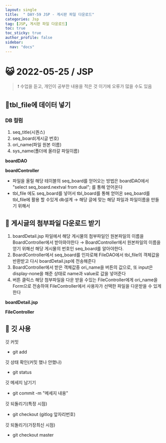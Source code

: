 ```yaml
---
layout: single
title:  " DAY-59 JSP - 게시판 파일 다운로드"
categories: Jsp
tag: [JSP, 게시판 파일 다운로드]
toc: true
toc_sticky: true
author_profile: false
sidebar:
  nav: "docs"
---
```




# 😺 2022-05-25 / JSP

<!--Quote-->
> ❗ 수업을 듣고, 개인이 공부한 내용을 적은 것 이기에 오류가 많을 수도 있음

## 🔔tbl_file에 데이터 넣기

### DB 컬럼

1. seq_title(시퀀스)
2. seq_board(게시글 번호)
3. ori_name(파일 원본 이름)
4. sys_name(폴더에 올라갈 파일이름)


**boardDAO**

<script src="https://gist.github.com/kimyeong96/c34ad901959ce93d58a87bf4747641a2.js"></script>

**boardController**

<script src="https://gist.github.com/kimyeong96/8320328e62dfeacf46928a70e95b53fd.js"></script>

- 파일을 올릴 해당 테이블의 seq_board를 얻어오는 방법은 boardDAO에서 "select seq_board.nextval from dual"; 를 통해 얻어온다
- tbl_file 에도 seq_board를 넣어서 tbl_board를 통해 얻어온 seq_board를 tbl_file에 활용 할 수있게 db설계 → 해당 글에 맞는 해당 파일과 파일이름을 만들기 위해서

## 🔔 게시글의 첨부파일 다운로드 받기

1. boardDetail.jsp 파일에서 해당 게시물의 첨부파일인 원본파일의 이름을 BoardController에서 받아와야한다 → BoardController에서 원본파일의 이름을 얻기 위해선 해당 게시물의 번호인 seq_board를 알아야한다.
2. BoardController에서 seq_board를 인자로해 FileDAO에서  tbl_file의 객체값을 반환받고 다시 boardDetail.jsp에 전송해준다
3. BoardController에서 받은 객체값중 ori_name을 버튼의 값으로, 또 input은 display-none을 해준 상태로 name과 value로 값을 넣어준다
4. 버튼 클릭스 해당 첨부파일을 다운 받을 수있는 FileController에게 ori_name을 Form으로 전송하여 FileController에서 사용자가 선택한 파일을 다운받을 수 있게한다

**boardDetail.jsp**

<script src="https://gist.github.com/kimyeong96/006a75e0bd4be189221aeeb79ed4fec1.js"></script>

**FileController**

<script src="https://gist.github.com/kimyeong96/0b90555ba80a5d2af76802d06457dd27.js"></script>

## 🔔 깃 사용

깃 커밋

- git add

깃 상태 확인(커밋 했나 안했나)

- git status

깃 메세지 남기기

- git commit -m "메세지 내용"

깃 되돌리기(특정 시점)

- git checkout (gitlog 앞자리번호)

깃 되돌리기(가장최신 시점)

- git checkout master